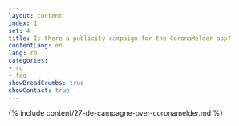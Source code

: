 ```yaml
---
layout: content
index: 1
set: 4
title: Is there a publicity campaign for the CoronaMelder app?
contentLang: en
lang: ro
categories:
- ro
- faq
showBreadCrumbs: true
showContact: true
---
```

{% include content/27-de-campagne-over-coronamelder.md %}
